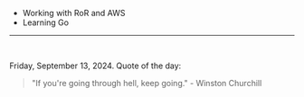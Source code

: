 - Working with RoR and AWS
- Learning Go

---

<br>

<!-- quote_marker -->
Friday, September 13, 2024. Quote of the day:

> "If you're going through hell, keep going." - Winston Churchill
